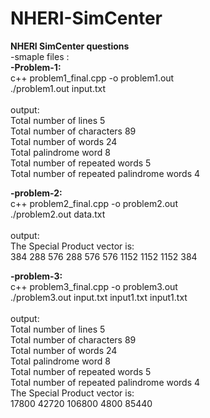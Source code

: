 # NHERI-SimCenter
**NHERI SimCenter questions** <br/>
-smaple files :  <br/>
**-Problem-1:**  <br/>
c++ problem1_final.cpp -o problem1.out  <br/>
./problem1.out input.txt  <br/>
<br/>
output:<br/>
Total number of lines   5<br/>
Total number of characters   89<br/>
Total number of words  24<br/>
Total palindrome word   8<br/>
Total number of repeated words  5<br/>
Total number of repeated palindrome words  4<br/>


**-problem-2:** <br/>
c++ problem2_final.cpp -o problem2.out  <br/>
./problem2.out data.txt  <br/>
<br/>
output:<br/>
The Special Product vector is: <br/>
384 288 576 288 576 576 1152 1152 1152 384 <br/>


**-problem-3:** <br/>
c++ problem3_final.cpp -o problem3.out  <br/>
./problem3.out input.txt input1.txt input1.txt<br/>
<br/>
output:<br/>
Total number of lines   5<br/>
Total number of characters   89 <br/>
Total number of words  24 <br/>
Total palindrome word   8 <br/>
Total number of repeated words  5 <br/>
Total number of repeated palindrome words  4 <br/>
The Special Product vector is:  <br/>
17800 42720 106800 4800 85440  <br/>
